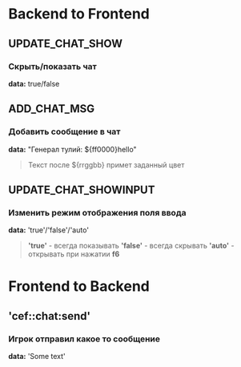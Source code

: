 # Backend to Frontend

## UPDATE_CHAT_SHOW
### Скрыть/показать чат
**data:** true/false

## ADD_CHAT_MSG
### Добавить сообщение в чат
**data:** "Генерал тулий: ${ff0000}hello"
> Текст после ${rrggbb} примет заданный цвет

## UPDATE_CHAT_SHOWINPUT
### Изменить режим отображения поля ввода
**data:** 'true'/'false'/'auto'
> **'true'** - всегда показывать
> **'false'** - всегда скрывать
> **'auto'** - открывать при нажатии **f6**


#  Frontend to Backend

## 'cef::chat:send'
### Игрок отправил какое то сообщение
**data:** 'Some text'
